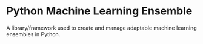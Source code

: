 # Python Machine Learning Ensemble
A library/framework used to create and manage adaptable machine learning ensembles in Python.


